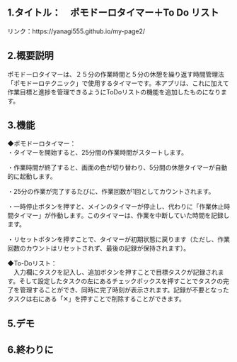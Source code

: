 <h2>1.タイトル：　ポモドーロタイマー＋To Do リスト</h2>
リンク：https://yanagi555.github.io/my-page2/

<h2>2.概要説明</h2>
ポモドーロタイマーは、２５分の作業時間と５分の休憩を繰り返す時間管理法「ポモドーロテクニック」で使用するタイマーです。本アプリは、これに加えて作業目標と進捗を管理できるようにToDoリストの機能を追加したものになります。

<h2>3.機能</h2>
◆ポモドーロタイマー：</br>
・タイマーを開始すると、25分間の作業時間がスタートします。</br>

・作業時間が終了すると、画面の色が切り替わり、5分間の休憩タイマーが自動的に起動します。</br>

・25分の作業が完了するたびに、作業回数が1回としてカウントされます。</br>

・一時停止ボタンを押すと、メインのタイマーが停止し、代わりに「作業休止時間タイマー」が作動します。このタイマーは、作業を中断していた時間を記録します。</br>

・リセットボタンを押すことで、タイマーが初期状態に戻ります（ただし、作業回数のカウントはリセットされず、最後の記録が保持されます）。</br>

◆To-Doリスト：</br>
　入力欄にタスクを記入し、追加ボタンを押すことで目標タスクが記録されます。そして設定したタスクの左にあるチェックボックスを押すことでタスクの完了を管理することができ、同時に完了時刻が表示されます。記録が不要となったタスクは右にある「✕」を押すことで削除することができます。

<h2>5.デモ</h2>

<h2>6.終わりに</h2>
